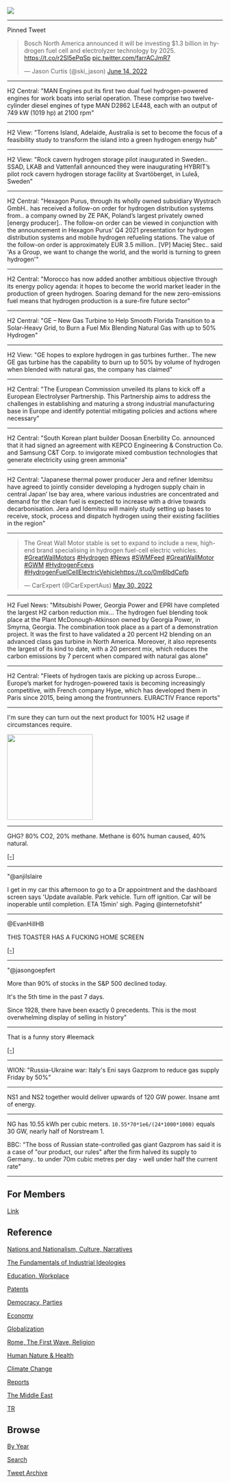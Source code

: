 <img src="https://drive.google.com/uc?export=view&id=1B2wf9R7AMH1d7Vw6e2mucLbIQ5NSjir7"/>

---

Pinned Tweet

<blockquote class="twitter-tweet"><p lang="en" dir="ltr">Bosch North America announced it will be investing $1.3 billion in hydrogen fuel cell and electrolyzer technology by 2025. <a href="https://t.co/r2Sl5ePqSp">https://t.co/r2Sl5ePqSp</a> <a href="https://t.co/farrACJmR7">pic.twitter.com/farrACJmR7</a></p>&mdash; Jason Curtis (@ski_jason) <a href="https://twitter.com/ski_jason/status/1536758744297644036?ref_src=twsrc%5Etfw">June 14, 2022</a></blockquote> <script async src="https://platform.twitter.com/widgets.js" charset="utf-8"></script>

---

H2 Central: "MAN Engines put its first two dual fuel hydrogen-powered
engines for work boats into serial operation. These comprise two
twelve-cylinder diesel engines of type MAN D2862 LE448, each with an
output of 749 kW (1019 hp) at 2100 rpm"

----

H2 View: "Torrens Island, Adelaide, Australia is set to become the
focus of a feasibility study to transform the island into a green
hydrogen energy hub"

---

H2 View: "Rock cavern hydrogen storage pilot inaugurated in
Sweden.. SSAD, LKAB and Vattenfall announced they were inaugurating
HYBRIT’s pilot rock cavern hydrogen storage facility at Svartöberget,
in Luleå, Sweden"

---

H2 Central: "Hexagon Purus, through its wholly owned subsidiary
Wystrach GmbH.. has received a follow-on order for hydrogen
distribution systems from.. a company owned by ZE PAK, Poland’s
largest privately owned [energy producer].. The follow-on order can be
viewed in conjunction with the announcement in Hexagon Purus’ Q4 2021
presentation for hydrogen distribution systems and mobile hydrogen
refueling stations. The value of the follow-on order is approximately
EUR 3.5 million.. [VP] Maciej Stec.. said 'As a Group, we want to
change the world, and the world is turning to green hydrogen'"

---

H2 Central: "Morocco has now added another ambitious objective through
its energy policy agenda: it hopes to become the world market leader
in the production of green hydrogen. Soaring demand for the new
zero-emissions fuel means that hydrogen production is a sure-fire
future sector"

---

H2 Central: "GE – New Gas Turbine to Help Smooth Florida Transition to
a Solar-Heavy Grid, to Burn a Fuel Mix Blending Natural Gas with up to
50% Hydrogen"

---

H2 View: "GE hopes to explore hydrogen in gas turbines further.. The
new GE gas turbine has the capability to burn up to 50% by volume of
hydrogen when blended with natural gas, the company has claimed"

---

H2 Central: "The European Commission unveiled its plans to kick off a
European Electrolyser Partnership. This Partnership aims to address
the challenges in establishing and maturing a strong industrial
manufacturing base in Europe and identify potential mitigating
policies and actions where necessary"

---

H2 Central: "South Korean plant builder Doosan Enerbility
Co. announced that it had signed an agreement with KEPCO Engineering &
Construction Co. and Samsung C&T Corp. to invigorate mixed combustion
technologies that generate electricity using green ammonia"

---

H2 Central: "Japanese thermal power producer Jera and refiner Idemitsu
have agreed to jointly consider developing a hydrogen supply chain in
central Japan’ Ise bay area, where various industries are concentrated
and demand for the clean fuel is expected to increase with a drive
towards decarbonisation. Jera and Idemitsu will mainly study setting
up bases to receive, stock, process and dispatch hydrogen using their
existing facilities in the region"

---

<blockquote class="twitter-tweet"><p lang="en" dir="ltr">The Great Wall Motor stable is set to expand to include a new, high-end brand specialising in hydrogen fuel-cell electric vehicles. <a href="https://twitter.com/hashtag/GreatWallMotors?src=hash&amp;ref_src=twsrc%5Etfw">#GreatWallMotors</a> <a href="https://twitter.com/hashtag/Hydrogen?src=hash&amp;ref_src=twsrc%5Etfw">#Hydrogen</a> <a href="https://twitter.com/hashtag/News?src=hash&amp;ref_src=twsrc%5Etfw">#News</a> <a href="https://twitter.com/hashtag/SWMFeed?src=hash&amp;ref_src=twsrc%5Etfw">#SWMFeed</a> <a href="https://twitter.com/hashtag/GreatWallMotor?src=hash&amp;ref_src=twsrc%5Etfw">#GreatWallMotor</a> <a href="https://twitter.com/hashtag/GWM?src=hash&amp;ref_src=twsrc%5Etfw">#GWM</a> <a href="https://twitter.com/hashtag/HydrogenFcevs?src=hash&amp;ref_src=twsrc%5Etfw">#HydrogenFcevs</a> <a href="https://twitter.com/hashtag/HydrogenFuelCellElectricVehicle?src=hash&amp;ref_src=twsrc%5Etfw">#HydrogenFuelCellElectricVehicle</a><a href="https://t.co/0m6lbdCpfb">https://t.co/0m6lbdCpfb</a></p>&mdash; CarExpert (@CarExpertAus) <a href="https://twitter.com/CarExpertAus/status/1531067458504761345?ref_src=twsrc%5Etfw">May 30, 2022</a></blockquote> <script async src="https://platform.twitter.com/widgets.js" charset="utf-8"></script>

---

H2 Fuel News: "Mitsubishi Power, Georgia Power and EPRI have completed
the largest H2 carbon reduction mix...  The hydrogen fuel blending
took place at the Plant McDonough-Atkinson owned by Georgia Power, in
Smyrna, Georgia. The combination took place as a part of a
demonstration project. It was the first to have validated a 20 percent
H2 blending on an advanced class gas turbine in North
America. Moreover, it also represents the largest of its kind to date,
with a 20 percent mix, which reduces the carbon emissions by 7 percent
when compared with natural gas alone"

---

H2 Central: "Fleets of hydrogen taxis are picking up across
Europe... Europe’s market for hydrogen-powered taxis is becoming
increasingly competitive, with French company Hype, which has
developed them in Paris since 2015, being among the
frontrunners. EURACTIV France reports"

---

I'm sure they can turn out the next product for 100% H2 usage if
circumstances require.

<img width="200" src="https://pbs.twimg.com/media/FVNIUTVXoAA1pzO?format=jpg&name=small"/>

---

GHG? 80% CO2, 20% methane. Methane is 60% human caused, 40% natural.

[[-]](2022/06/ghg-sources.html)

---

"@anjilslaire

I get in my car this afternoon to go to a Dr appointment and the
dashboard screen says 'Update available. Park vehicle. Turn off
ignition. Car will be inoperable until completion. ETA 15min'
sigh. Paging @internetofshit"

---

@EvanHillHB

THIS TOASTER HAS A FUCKING HOME SCREEN

[[-]](https://pbs.twimg.com/media/FVbMaftUYAAs7fC?format=jpg&name=small)

---

"@jasongoepfert

More than 90% of stocks in the S&P 500 declined today.

It's the 5th time in the past 7 days.

Since 1928, there have been exactly 0 precedents. This is the most
overwhelming display of selling in history"

---

That is a funny story \#leemack 

[[-]](https://youtu.be/dmbpagijVkk?t=40)

---

WION: "Russia-Ukraine war: Italy's Eni says Gazprom to reduce gas
supply Friday by 50%"

---

NS1 and NS2 together would deliver upwards of 120 GW power. Insane amt
of energy. 

---

NG has 10.55 kWh per cubic meters. `10.55*70*1e6/(24*1000*1000)`
equals 30 GW, nearly half of Norstream 1. 

BBC: "The boss of Russian state-controlled gas giant Gazprom has said
it is a case of "our product, our rules" after the firm halved its
supply to Germany.. to under 70m cubic metres per day - well under
half the current rate"

---










## For Members

[Link](https://thirdwave-members.herokuapp.com)

## Reference

[Nations and Nationalism, Culture, Narratives](2013/02/nations-and-nationalism.html)

[The Fundamentals of Industrial Ideologies](2011/04/fundamentals-of-industrial-ideologies.html)

[Education, Workplace](2017/09/education-workplace.html)

[Patents](2018/09/patents.html)

[Democracy, Parties](2016/11/democracy.html)

[Economy](2018/05/economy.html)

[Globalization](2018/09/globalization.html)

[Rome, The First Wave, Religion](2017/12/rome.html)

[Human Nature & Health](2020/07/human-nature.html)

[Climate Change](2018/12/climate.html)

[Reports](2019/05/reports.html)

[The Middle East](2019/07/middleeast.html)

[TR](../tr)

## Browse

[By Year](years.html)

[Search](search.html)

[Tweet Archive](tweets/index.html)
